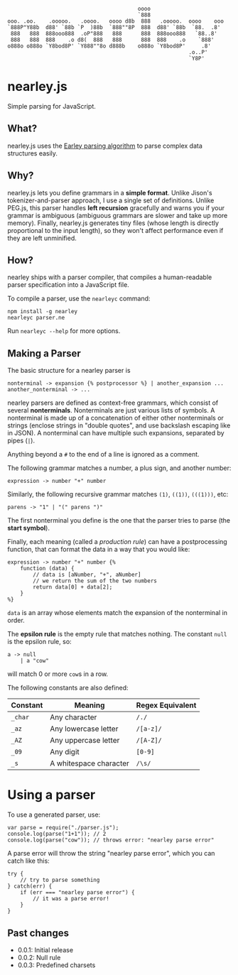                                              oooo                        
                                             `888                        
    ooo. .oo.    .ooooo.   .oooo.   oooo d8b  888   .ooooo.  oooo    ooo 
    `888P"Y88b  d88' `88b `P  )88b  `888""8P  888  d88' `88b  `88.  .8'  
     888   888  888ooo888  .oP"888   888      888  888ooo888   `88..8'   
     888   888  888    .o d8(  888   888      888  888    .o    `888'    
    o888o o888o `Y8bod8P' `Y888""8o d888b    o888o `Y8bod8P'     .8'     
                                                             .o..P'      
                                                             `Y8P'       


nearley.js
==========

Simple parsing for JavaScript.

What?
-----
nearley.js uses the [Earley parsing algorithm](http://en.wikipedia.org/wiki/Earley_parser) to parse complex data structures easily.

Why?
----
nearley.js lets you define grammars in a **simple format**. Unlike Jison's tokenizer-and-parser approach, I use a single set of definitions. Unlike PEG.js, this parser handles **left recursion** gracefully and warns you if your grammar is ambiguous (ambiguous grammars are slower and take up more memory). Finally, nearley.js generates tiny files (whose length is directly proportional to the input length), so they won't affect performance even if they are left unminified.

How?
----
nearley ships with a parser compiler, that compiles a human-readable parser specification into a JavaScript file.

To compile a parser, use the `nearleyc` command:

    npm install -g nearley
    nearleyc parser.ne

Run `nearleyc --help` for more options.

Making a Parser
---------------

The basic structure for a nearley parser is

    nonterminal -> expansion {% postprocessor %} | another_expansion ...
    another_nonterminal -> ...

nearley parsers are defined as context-free grammars, which consist of several **nonterminals**. Nonterminals are just various lists of symbols. A nonterminal is made up of a concatenation of either other nonterminals or strings (enclose strings in "double quotes", and use backslash escaping like in JSON). A nonterminal can have multiple such expansions, separated by pipes (`|`).

Anything beyond a `#` to the end of a line is ignored as a comment.

The following grammar matches a number, a plus sign, and another number:

    expression -> number "+" number

Similarly, the following recursive grammar matches `(1)`, `((1))`, `(((1)))`, etc:

    parens -> "1" | "(" parens ")"

The first nonterminal you define is the one that the parser tries to parse (the **start symbol**).

Finally, each meaning (called a *production rule*) can have a postprocessing function, that can format the data in a way that you would like:

    expression -> number "+" number {%
        function (data) {
            // data is [aNumber, "+", aNumber]
            // we return the sum of the two numbers
            return data[0] + data[2];
        }
    %}

`data` is an array whose elements match the expansion of the nonterminal in order.

The **epsilon rule** is the empty rule that matches nothing. The constant `null` is the epsilon rule, so:

    a -> null
        | a "cow"

will match 0 or more `cow`s in a row.

The following constants are also defined:

| Constant | Meaning | Regex Equivalent |
| -------- | ------- | ---------------- |
| `_char` | Any character | `/./` |
| `_az` | Any lowercase letter | `/[a-z]/` |
| `_AZ` | Any uppercase letter | `/[A-Z]/` |
| `_09` | Any digit | `[0-9]` |
| `_s`  | A whitespace character | `/\s/` | 

Using a parser
==============

To use a generated parser, use:

    var parse = require("./parser.js");
    console.log(parse("1+1")); // 2
    console.log(parse("cow")); // throws error: "nearley parse error"

A parse error will throw the string "nearley parse error", which you can catch like this:

    try {
        // try to parse something
    } catch(err) {
        if (err === "nearley parse error") {
            // it was a parse error!
        }
    }

Past changes
------------
* 0.0.1: Initial release
* 0.0.2: Null rule
* 0.0.3: Predefined charsets
